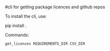 #cli for getting package licences and github repos

To install the cli, use:

pip install .

Commands:
```
get_licences REQUIREMENTS_DIR CSV_DIR
```

